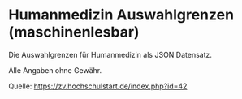 # Humanmedizin Auswahlgrenzen (maschinenlesbar)

Die Auswahlgrenzen für Humanmedizin als JSON Datensatz.

Alle Angaben ohne Gewähr.

Quelle: https://zv.hochschulstart.de/index.php?id=42
